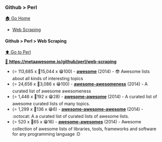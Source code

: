 ### Github > Perl
[🏠 Go Home](/README.md/#programming-languages)

 - [Web Scraping](/markdown-pages/Perl.md/#github--perl--web-scraping)

#### Github > Perl > Web Scraping
[⬆ Go to Perl](/markdown-pages/Perl.md/#github--perl)

[💯 **https://metaawesome.io/github/perl/web-scraping** ](https://metaawesome.io/github/perl/web-scraping)

 - (⭐ 113,685 x 🍴15,044 x 😁100) - **[awesome](https://github.com/sindresorhus/awesome)** (2014) - 😎 Awesome lists about all kinds of interesting topics
 - (⭐ 24,656 x 🍴3,086 x 😁100) - **[awesome-awesomeness](https://github.com/bayandin/awesome-awesomeness)** (2014) - A curated list of awesome awesomeness
 - (⭐ 1,446 x 🍴192 x 😁28) - **[awesome-awesome](https://github.com/emijrp/awesome-awesome)** (2014) - A curated list of awesome curated lists of many topics.
 - (⭐ 1,299 x 🍴136 x 😁6) - **[awesome-awesome-awesome](https://github.com/t3chnoboy/awesome-awesome-awesome)** (2014) - :octocat: A a curated list of curated lists of awesome lists.
 - (⭐ 520 x 🍴65 x 😁16) - **[awesome-awesomes](https://github.com/fleveque/awesome-awesomes)** (2014) - Awesome collection of awesome lists of libraries, tools, frameworks and software for any programming language :D
